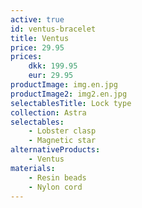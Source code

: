```yaml
---
active: true
id: ventus-bracelet
title: Ventus
price: 29.95
prices:
    dkk: 199.95
    eur: 29.95
productImage: img.en.jpg
productImage2: img2.en.jpg
selectablesTitle: Lock type
collection: Astra
selectables:
    - Lobster clasp
    - Magnetic star
alternativeProducts:
    - Ventus
materials:
    - Resin beads
    - Nylon cord
---
```

